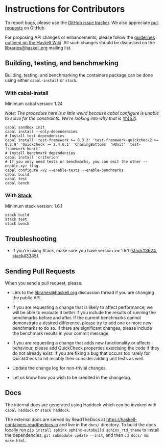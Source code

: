 # Instructions for Contributors

To report bugs, please use the [GitHub issue tracker](https://github.com/haskell/containers/issues).
We also appreciate [pull requests](https://github.com/haskell/containers/pulls) on GitHub.

For proposing API changes or enhancements, please follow the [guidelines outlined on the Haskell Wiki](https://wiki.haskell.org/Library_submissions#Guide_to_proposers).
All such changes should be discussed on the libraries@haskell.org mailing list.


## Building, testing, and benchmarking

Building, testing, and benchmarking the containers package can be done using either `cabal-install` or `stack`.

### With cabal-install

Minimum cabal version: 1.24

_Note: The procedure here is a little weird because cabal configure is unable to solve for the constraints. We're looking into why that is ([#462](https://github.com/haskell/containers/issues/462))._

```
cabal sandbox init
cabal install --only-dependencies
# Install test dependencies
cabal install 'test-framework >= 0.3.3' 'test-framework-quickcheck2 >= 0.2.9' 'QuickCheck >= 2.4.0.1' 'ChasingBottoms' 'HUnit' 'test-framework-hunit'
# Install benchmark dependencies
cabal install 'criterion'
# If you only need tests or benchmarks, you can omit the other --enable-xyz flag.
cabal configure -v2 --enable-tests --enable-benchmarks
cabal build
cabal test
cabal bench
``` 


### With [Stack](https://docs.haskellstack.org/en/stable/README/)

Minimum stack version: 1.6.1

```
stack build
stack test
stack bench
```


## Troubleshooting

- If you're using Stack, make sure you have version >= 1.6.1
  ([stack#3624](https://github.com/commercialhaskell/stack/issues/3624),
  [stack#3345](https://github.com/commercialhaskell/stack/issues/3345)).


## Sending Pull Requests

When you send a pull request, please:

- Link to the libraries@haskell.org discussion thread if you are changing the
  public API.

- If you are requesting a change that is likely to affect performance, we will
  be able to evaluate it better if you include the results of running the
  benchmarks before and after. If the current benchmarks cannot demonstrate
  a desired difference, please try to add one or more new benchmarks to do so.
  If there are significant changes, please include the benchmark results in
  your commit message.

- If you are requesting a change that adds new functionality or affects
  behaviour, please add QuickCheck properties exercising the code if they
  do not already exist. If you are fixing a bug that occurs too rarely for
  QuickCheck to hit reliably then consider adding unit tests as well.
  
- Update the change log for non-trivial changes.

- Let us know how you wish to be credited in the changelog.

## Docs

The internal docs are generated using Haddock which can be invoked with `cabal
haddock` or `stack haddock`.

The external docs are served by ReadTheDocs at
https://haskell-containers.readthedocs.io and live in the `docs/` directory. To
build the docs locally run `pip install sphinx sphinx-autobuild sphinx_rtd_theme` to install the
dependencies, `git submodule update --init`, and then `cd docs/ && make html`.
